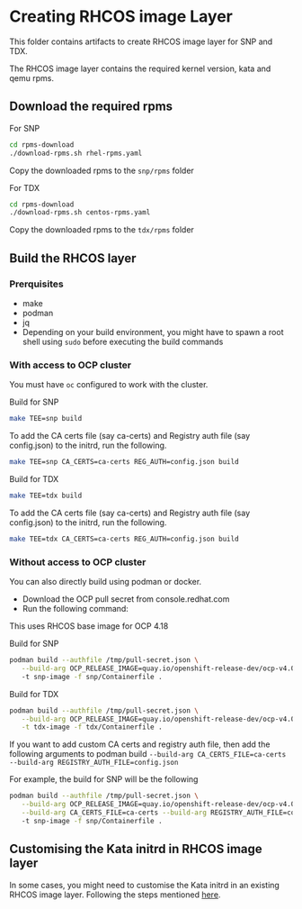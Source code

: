 # Creating RHCOS image Layer

This folder contains artifacts to create RHCOS image layer for SNP and TDX.

The RHCOS image layer contains the required kernel version, kata and qemu rpms.

## Download the required rpms

For SNP

```sh
cd rpms-download
./download-rpms.sh rhel-rpms.yaml
```

Copy the downloaded rpms to the `snp/rpms` folder

For TDX

```sh
cd rpms-download
./download-rpms.sh centos-rpms.yaml
```

Copy the downloaded rpms to the `tdx/rpms` folder

## Build the RHCOS layer

### Prerquisites

- make
- podman
- jq
- Depending on your build environment, you might have to spawn a root shell using `sudo` before executing
  the build commands

### With access to OCP cluster

You must have `oc` configured to work with the cluster.

Build for SNP

```sh
make TEE=snp build
```

To add the CA certs file (say ca-certs) and Registry auth file (say config.json) to the initrd,
run the following.

```sh
make TEE=snp CA_CERTS=ca-certs REG_AUTH=config.json build
```

Build for TDX

```sh
make TEE=tdx build
```

To add the CA certs file (say ca-certs) and Registry auth file (say config.json) to the initrd,
run the following.

```sh
make TEE=tdx CA_CERTS=ca-certs REG_AUTH=config.json build
```

### Without access to OCP cluster

You can also directly build using podman or docker.

- Download the OCP pull secret from console.redhat.com
- Run the following command:

This uses RHCOS base image for OCP 4.18

Build for SNP

```sh
podman build --authfile /tmp/pull-secret.json \
   --build-arg OCP_RELEASE_IMAGE=quay.io/openshift-release-dev/ocp-v4.0-art-dev@sha256:bdaa82a5a1df84ee304cbf842c80278e2286fede509664c5f0cf9c93c0992658 \   
   -t snp-image -f snp/Containerfile .
```

Build for TDX

```sh
podman build --authfile /tmp/pull-secret.json \
   --build-arg OCP_RELEASE_IMAGE=quay.io/openshift-release-dev/ocp-v4.0-art-dev@sha256:bdaa82a5a1df84ee304cbf842c80278e2286fede509664c5f0cf9c93c0992658 \
   -t tdx-image -f tdx/Containerfile .
```

If you want to add custom CA certs and registry auth file, then add the following arguments to
podman build `--build-arg CA_CERTS_FILE=ca-certs --build-arg REGISTRY_AUTH_FILE=config.json`

For example, the build for SNP will be the following

```sh
podman build --authfile /tmp/pull-secret.json \
   --build-arg OCP_RELEASE_IMAGE=quay.io/openshift-release-dev/ocp-v4.0-art-dev@sha256:bdaa82a5a1df84ee304cbf842c80278e2286fede509664c5f0cf9c93c0992658 \
   --build-arg CA_CERTS_FILE=ca-certs --build-arg REGISTRY_AUTH_FILE=config.json \ 
   -t snp-image -f snp/Containerfile .
```

## Customising the Kata initrd in RHCOS image layer

In some cases, you might need to customise the Kata initrd in an existing RHCOS image layer.
Following the steps mentioned [here](initrd/README.md).
